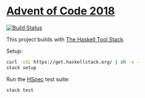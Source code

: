 # [Advent of Code 2018](https://adventofcode.com/2018)

[![Build Status](https://travis-ci.org/HerrNaN/aoc18.svg?branch=master)](https://travis-ci.org/HerrNaN/aoc18)

This project builds with [The Haskell Tool Stack](https://haskellstack.org/).

Setup:

```sh
curl -sSL https://get.haskellstack.org/ | sh -s -
stack setup
```

Run the [HSpec](https://hspec.github.io/) test suite:
```sh
stack test
```